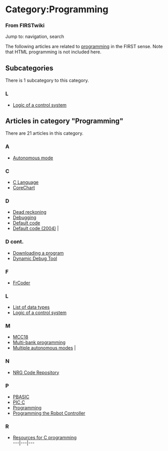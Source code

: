 # Category:Programming

### From FIRSTwiki

Jump to: navigation, search

The following articles are related to [programming](/index.php/Programming
"Programming" ) in the FIRST sense. Note that HTML programming is not included
here.

  

## Subcategories

There is 1 subcategory to this category.

### L

  * [Logic of a control system](/index.php/Category:Logic_of_a_control_system "Category:Logic of a control system" )

## Articles in category "Programming"

There are 21 articles in this category.

### A

  * [Autonomous mode](/index.php/Autonomous_mode "Autonomous mode" )

### C

  * [C Language](/index.php/C_Language "C Language" )
  * [CoreChart](/index.php/CoreChart "CoreChart" )

### D

  * [Dead reckoning](/index.php/Dead_reckoning "Dead reckoning" )
  * [Debugging](/index.php/Debugging "Debugging" )
  * [Default code](/index.php/Default_code "Default code" )
  * [Default code (2004)](/index.php/Default_code_%282004%29 "Default code \(2004\)" )
|

### D cont.

  * [Downloading a program](/index.php/Downloading_a_program "Downloading a program" )
  * [Dynamic Debug Tool](/index.php/Dynamic_Debug_Tool "Dynamic Debug Tool" )

### F

  * [FrCoder](/index.php/FrCoder "FrCoder" )

### L

  * [List of data types](/index.php/List_of_data_types "List of data types" )
  * [Logic of a control system](/index.php/Logic_of_a_control_system "Logic of a control system" )

### M

  * [MCC18](/index.php/MCC18 "MCC18" )
  * [Multi-bank programming](/index.php/Multi-bank_programming "Multi-bank programming" )
  * [Multiple autonomous modes](/index.php/Multiple_autonomous_modes "Multiple autonomous modes" )
|

### N

  * [NRG Code Repository](/index.php/NRG_Code_Repository "NRG Code Repository" )

### P

  * [PBASIC](/index.php/PBASIC "PBASIC" )
  * [PIC C](/index.php/PIC_C "PIC C" )
  * [Programming](/index.php/Programming "Programming" )
  * [Programming the Robot Controller](/index.php/Programming_the_Robot_Controller "Programming the Robot Controller" )

### R

  * [Resources for C programming](/index.php/Resources_for_C_programming "Resources for C programming" )  
---|---|---  
  
